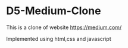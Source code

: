 # D5-Medium-Clone

This is a clone of website https://medium.com/

Implemented using html,css and javascript
